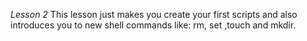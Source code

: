 *Lesson 2*
This lesson just makes you create your first scripts and also
introduces you to new shell commands like: rm, set ,touch and mkdir.

